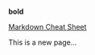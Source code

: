**bold**

[Markdown Cheat Sheet](http://packetlife.net/media/library/16/Markdown.pdf)

This is a new page...